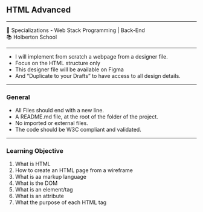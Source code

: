 <h2>HTML Advanced</h2>
<hr>
<div>
  <span>&#128188;</span> Specializations - Web Stack Programming | Back-End<br>
  <span>&#128218;</span> Holberton School
</div>
<hr>
<ul>
  <li>I will implement from scratch a webpage from a designer file.</li>
  <li>Focus on the HTML structure only</li>
  <li>This designer file will be available on Figma</li>
  <li>And “Duplicate to your Drafts” to have access to all design details.
</li>
</ul>
<hr>

<h3>General</h3>
<ul>
  <li>All Files should end with a new line.</li>
  <li>A README.md file, at the root of the folder of the project.</li>
  <li>No imported or external files.</li>
  <li>The code should be W3C compliant and validated.</li>
</ul>
<hr>
<h3>Learning Objective</h3>
<ol>
  <li>What is HTML</li>
  <li>How to create an HTML page from a wireframe</li>
  <li>What is aa markup language</li>
  <li>What is the DOM</li>
  <li>What is an element/tag</li>
  <li>What is an attribute</li>
  <li>What the purpose of each HTML tag</li>
</ol>
